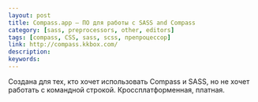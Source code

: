 ```yaml
---
layout: post
title: Compass.app — ПО для работы с SASS and Compass
category: [sass, preprocessors, other, editors]
tags: [compass, CSS, sass, scss, препроцессор]
link: http://compass.kkbox.com/
description:
keywords:
---
```


<p>Создана для тех, кто хочет использовать Compass и SASS, но не хочет работать с командной строкой. Кроссплатформенная, платная.</p>
